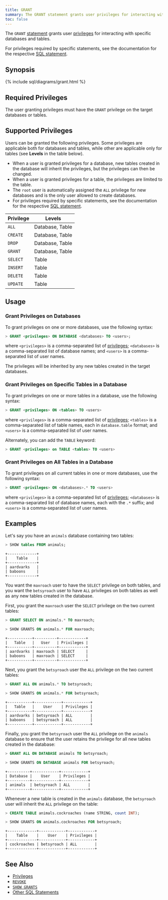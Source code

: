 ```yaml
---
title: GRANT
summary: The GRANT statement grants user privileges for interacting with specific databases and tables.
toc: false
---
```


The `GRANT` [statement](sql-statements.html) grants user [privileges](privileges.html) for interacting with specific databases and tables. 

For privileges required by specific statements, see the documentation for the respective [SQL statement](sql-statements.html).

<div id="toc"></div>

## Synopsis

{% include sql/diagrams/grant.html %}

## Required Privileges

The user granting privileges must have the `GRANT` privilege on the target databases or tables.  

## Supported Privileges

Users can be granted the following privileges. Some privileges are applicable both for databases and tables, while other are applicable only for tables (see **Levels** in the table below). 

- When a user is granted privileges for a database, new tables created in the database will inherit the privileges, but the privileges can then be changed. 
- When a user is granted privileges for a table, the privileges are limited to the table.
- The `root` user is automatically assigned the `ALL` privilege for new databases and is the only user allowed to create databases. 
- For privileges required by specific statements, see the documentation for the respective [SQL statement](sql-statements.html).

Privilege | Levels
----------|------------ 
`ALL` | Database, Table
`CREATE` | Database, Table
`DROP` | Database, Table
`GRANT` | Database, Table
`SELECT` | Table 
`INSERT` | Table 
`DELETE` | Table 
`UPDATE` | Table 

## Usage

### Grant Privileges on Databases

To grant privileges on one or more databases, use the following syntax:

~~~ sql
> GRANT <privileges> ON DATABASE <databases> TO <users>;
~~~

where `<privileges>` is a comma-separated list of [privileges](#supported-privileges); `<databases>` is a comma-separated list of database names; and `<users>` is a comma-separated list of user names.

The privileges will be inherited by any new tables created in the target databases.

### Grant Privileges on Specific Tables in a Database

To grant privileges on one or more tables in a database, use the following syntax:

~~~ sql
> GRANT <privileges> ON <tables> TO <users>
~~~

where `<privileges>` is a comma-separated list of [privileges](#supported-privileges); `<tables>` is a comma-separated list of table names, each in `database.table` format; and `<users>` is a comma-separated list of user names.

Alternately, you can add the `TABLE` keyword:

~~~ sql
> GRANT <privileges> on TABLE <tables> TO <users>
~~~

### Grant Privileges on All Tables in a Database

To grant privileges on all current tables in one or more databases, use the following syntax:

~~~ sql
> GRANT <privileges> ON <databases>.* TO <users>
~~~

where `<privileges>` is a comma-separated list of [privileges](#supported-privileges); `<databases>` is a comma-separated list of database names, each with the `.*` suffix; and `<users>` is a comma-separated list of user names. 

## Examples

Let's say you have an `animals` database containing two tables: 

~~~ sql 
> SHOW tables FROM animals;
~~~
~~~
+-------------+
|    Table    |
+-------------+
| aardvarks   |
| baboons     |
+-------------+
~~~

You want the `maxroach` user to have the `SELECT` privilege on both tables, and you want the `betsyroach` user to have `ALL` privileges on both tables as well as any new tables created in the database. 

First, you grant the `maxroach` user the `SELECT` privilege on the two current tables:

~~~ sql
> GRANT SELECT ON animals.* TO maxroach;

> SHOW GRANTS ON animals.* FOR maxroach;
~~~
~~~
+-----------+----------+------------+
|   Table   |   User   | Privileges |
+-----------+----------+------------+
| aardvarks | maxroach | SELECT     |
| baboons   | maxroach | SELECT     |
+-----------+----------+------------+
~~~

Next, you grant the `betsyroach` user the `ALL` privilege on the two current tables:

~~~ sql
> GRANT ALL ON animals.* TO betsyroach;

> SHOW GRANTS ON animals.* FOR betsyroach;
~~~
~~~
+-----------+------------+------------+
|   Table   |    User    | Privileges |
+-----------+------------+------------+
| aardvarks | betsyroach | ALL        |
| baboons   | betsyroach | ALL        |
+-----------+------------+------------+
~~~

Finally, you grant the `betsyroach` user the `ALL` privilege on the `animals` database to ensure that the user retains the privilege for all new tables created in the database:

~~~ sql
> GRANT ALL ON DATABASE animals TO betsyroach;

> SHOW GRANTS ON DATABASE animals FOR betsyroach;
~~~
~~~
+----------+------------+------------+
| Database |    User    | Privileges |
+----------+------------+------------+
| animals  | betsyroach | ALL        |
+----------+------------+------------+
~~~

Whenever a new table is created in the `animals` database, the `betsyroach` user will inherit the `ALL` privilege on the table:

~~~ sql
> CREATE TABLE animals.cockroaches (name STRING, count INT);

> SHOW GRANTS ON animals.cockroaches FOR betsyroach;
~~~
~~~
+-------------+------------+------------+
|    Table    |    User    | Privileges |
+-------------+------------+------------+
| cockroaches | betsyroach | ALL        |
+-------------+------------+------------+
~~~

## See Also

- [Privileges](privileges.html)
- [`REVOKE`](revoke.html)
- [`SHOW GRANTS`](show-grants.html)
- [Other SQL Statements](sql-statements.html)
